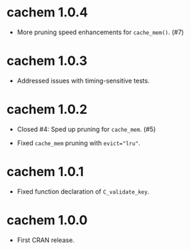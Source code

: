 cachem 1.0.4
============

* More pruning speed enhancements for `cache_mem()`. (#7)

cachem 1.0.3
============

* Addressed issues with timing-sensitive tests.

cachem 1.0.2
============

* Closed #4: Sped up pruning for `cache_mem`. (#5)

* Fixed `cache_mem` pruning with `evict="lru"`.

cachem 1.0.1
============

* Fixed function declaration of `C_validate_key`.

cachem 1.0.0
============

* First CRAN release.
